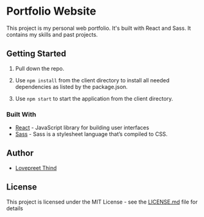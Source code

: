 # Portfolio Website 
This project is my personal web portfolio. It's built with React and Sass. It contains my skills and past projects.

## Getting Started

1. Pull down the repo.

2. Use `npm install` from the client directory to install all needed dependencies as listed by the package.json.

3. Use `npm start` to start the application from the client directory.

### Built With

* [React](https://reactjs.org/docs/getting-started.html) - JavaScript library for building user interfaces
* [Sass](https://sass-lang.com/documentation) - Sass is a stylesheet language that’s compiled to CSS.



## Author
* [Lovepreet Thind](https://github.com/Thind-Lovepreet14)

## License

This project is licensed under the MIT License - see the [LICENSE.md](LICENSE.md) file for details




